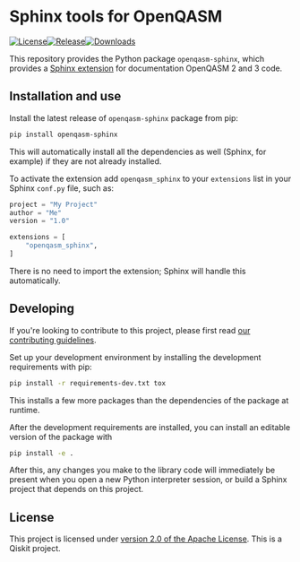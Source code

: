 # Sphinx tools for OpenQASM

[![License](https://img.shields.io/github/license/openqasm/openqasm-sphinx.svg?style=popout-square)](https://opensource.org/licenses/Apache-2.0)[![Release](https://img.shields.io/github/release/openqasm/openqasm-sphinx.svg?style=popout-square)](https://github.com/openqasm/openqasm-sphinx/releases)[![Downloads](https://img.shields.io/pypi/dm/openqasm-sphinx.svg?style=popout-square)](https://pypi.org/project/openqasm-sphinx/)

This repository provides the Python package `openqasm-sphinx`, which provides a [Sphinx extension](https://www.sphinx-doc.org) for documentation OpenQASM 2 and 3 code.


## Installation and use

Install the latest release of `openqasm-sphinx` package from pip:

```bash
pip install openqasm-sphinx
```

This will automatically install all the dependencies as well (Sphinx, for example) if they are not already installed.

To activate the extension add `openqasm_sphinx` to your `extensions` list in your Sphinx `conf.py` file, such as:

```python
project = "My Project"
author = "Me"
version = "1.0"

extensions = [
    "openqasm_sphinx",
]
```

There is no need to import the extension; Sphinx will handle this automatically.


## Developing

If you're looking to contribute to this project, please first read [our contributing guidelines](CONTRIBUTING.md).

Set up your development environment by installing the development requirements with pip:

```bash
pip install -r requirements-dev.txt tox
```

This installs a few more packages than the dependencies of the package at runtime.

After the development requirements are installed, you can install an editable version of the package with

```bash
pip install -e .
```

After this, any changes you make to the library code will immediately be present when you open a new Python interpreter session, or build a Sphinx project that depends on this project.


## License

This project is licensed under [version 2.0 of the Apache License](LICENSE).
This is a Qiskit project.
